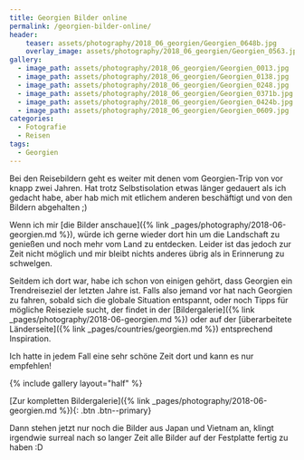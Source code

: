```yaml
---
title: Georgien Bilder online
permalink: /georgien-bilder-online/
header:
    teaser: assets/photography/2018_06_georgien/Georgien_0648b.jpg
    overlay_image: assets/photography/2018_06_georgien/Georgien_0563.jpg
gallery:
  - image_path: assets/photography/2018_06_georgien/Georgien_0013.jpg
  - image_path: assets/photography/2018_06_georgien/Georgien_0138.jpg
  - image_path: assets/photography/2018_06_georgien/Georgien_0248.jpg
  - image_path: assets/photography/2018_06_georgien/Georgien_0371b.jpg
  - image_path: assets/photography/2018_06_georgien/Georgien_0424b.jpg
  - image_path: assets/photography/2018_06_georgien/Georgien_0609.jpg
categories:
  - Fotografie
  - Reisen
tags:
  - Georgien
---
```


Bei den Reisebildern geht es weiter mit denen vom Georgien-Trip von vor knapp zwei Jahren. 
Hat trotz Selbstisolation etwas länger gedauert als ich gedacht habe, aber hab mich mit etlichem anderen beschäftigt und von den Bildern abgehalten ;)

Wenn ich mir [die Bilder anschaue]({% link _pages/photography/2018-06-georgien.md %}), 
würde ich gerne wieder dort hin um die Landschaft zu genießen und noch mehr vom Land zu entdecken.
Leider ist das jedoch zur Zeit nicht möglich und mir bleibt nichts anderes übrig als in Erinnerung zu schwelgen.

Seitdem ich dort war, habe ich schon von einigen gehört, dass Georgien ein Trendreiseziel der letzten Jahre ist.
Falls also jemand vor hat nach Georgien zu fahren, sobald sich die globale Situation entspannt, 
oder noch Tipps für mögliche Reiseziele sucht, der findet in der [Bildergalerie]({% link _pages/photography/2018-06-georgien.md %}) oder 
auf der [überarbeitete Länderseite]({% link _pages/countries/georgien.md %}) entsprechend Inspiration.

Ich hatte in jedem Fall eine sehr schöne Zeit dort und kann es nur empfehlen!

{% include gallery layout="half" %}

[Zur kompletten Bildergalerie]({% link _pages/photography/2018-06-georgien.md %}){: .btn .btn--primary}

Dann stehen jetzt nur noch die Bilder aus Japan und Vietnam an, 
klingt irgendwie surreal nach so langer Zeit alle Bilder auf der Festplatte fertig zu haben :D